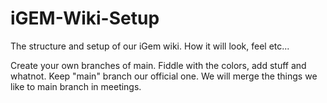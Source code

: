 # iGEM-Wiki-Setup
The structure and setup of our iGem wiki. How it will look, feel etc...


Create your own branches of main. Fiddle with the colors, add stuff and whatnot. Keep "main" branch our official one. 
We will merge the things we like to main branch in meetings.
